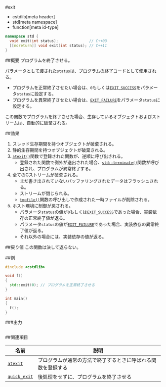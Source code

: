 #exit
* cstdlib[meta header]
* std[meta namespace]
* function[meta id-type]

```cpp
namespace std {
  void exit(int status);              // C++03
  [[noreturn]] void exit(int status); // C++11
}
```

##概要
プログラムを終了させる。

パラメータとして渡された`status`は、プログラムの終了コードとして使用される。

- プログラムを正常終了させたい場合は、`0`もしくは[`EXIT_SUCCESS`](exit_success.md)をパラメータ`status`に設定する。
- プログラムを異常終了させたい場合は、[`EXIT_FAILURE`](exit_failure.md)をパラメータ`status`に設定する。

この関数でプログラムを終了させた場合、生存しているオブジェクトおよびストリームは、自動的に破棄される。


##効果
1. スレッド生存期間を持つオブジェクトが破棄される。
2. 静的生存期間を持つオブジェクトが破棄される。
3. [`atexit()`](atexit.md)関数で登録された関数が、逆順に呼び出される。
    - 登録された関数で例外が送出された場合、[`std::terminate()`](/reference/exception/terminate.md)関数が呼び出され、プログラムが異常終了する。
4. 全てのCストリームが破棄される。
    - まだ書き出されていないバッファリングされたデータはフラッシュされる。
    - ストリームが閉じられる。
    - [`tmpfile()`](/reference/cstdio/tmpfile.md.nolink)関数の呼び出しで作成された一時ファイルが削除される。
5. ホスト環境に制御が戻される。
    - パラメータ`status`の値が`0`もしくは[`EXIT_SUCCESS`](exit_success.md)であった場合、実装依存の正常終了値が返る。
    - パラメータ`status`の値が[`EXIT_FAILURE`](exit_failure.md)であった場合、実装依存の異常終了値が返る。
    - それ以外の場合には、実装依存の値が返る。


##戻り値
この関数は決して返らない。


##例
```cpp
#include <cstdlib>

void f()
{
  std::exit(0); // プログラムを正常終了させる
}

int main()
{
  f();
}
```

###出力
```
```


##関連項目

| 名前 | 説明 |
|------|------|
| [`atexit`](atexit.md) | プログラムが通常の方法で終了するときに呼ばれる関数を登録する |
| [`quick_exit`](quick_exit.md) | 後処理をせずに、プログラムを終了させる |


